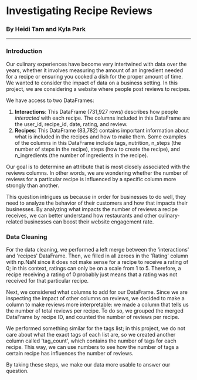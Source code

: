 # Investigating Recipe Reviews
### By Heidi Tam and Kyla Park
___
### Introduction
Our culinary experiences have become very intertwined with data over the years,
whether it involves measuring the amount of an ingredient needed for
a recipe or ensuring you cooked a dish for the proper amount of time. We wanted
to consider the impact of data on a business setting. In this project, we are 
considering a website where people post reviews to recipes. 

We have access to two DataFrames: 
1) **Interactions**: This DataFrame (731,927 rows) describes how people 
   *interacted* with each recipe. The columns included in this DataFrame are 
   the user_id, recipe_id, date, rating, and review. 
2) **Recipes**: This DataFrame (83,782) contains important information about what is 
   included in the recipes and how to make them. Some examples of the columns
   in this DataFrame include tags, nutrition, n_steps (the number of steps in
   the recipe), steps (how to create the recipe), and n_ingredients (the number
   of ingredients in the recipe).

Our goal is to determine an attribute that is most closely associated with the 
reviews columns. In other words, we are wondering whether the number of reviews
for a particular recipe is influenced by a specific column more strongly than 
another. 

This question intrigues us because in order for businesses to do well, they need
to analyze the behavior of their customers and how that impacts their businesses.
By analyzing what impacts the number of reviews a recipe receives, we can better
understand how restaurants and other culinary-related businesses can boost their
website engagement rate. 

### Data Cleaning
For the data cleaning, we performed a left merge between the 'interactions' 
and 'recipes' DataFrame. Then, we filled in all zeroes in the 'Rating' column
with np.NaN since it does not make sense for a recipe to receive a rating of 
0; in this context, ratings can only be on a scale from 1 to 5. Therefore, a recipe
receiving a rating of 0 probably just means that a rating was not received for 
that particular recipe. 

Next, we considered what columns to add for our DataFrame. Since we are inspecting
the impact of other columns on reviews, we decided to make a column to make 
reviews more interpretable: we made a column that tells us the number of total
reviews per recipe. To do so, we grouped the merged DataFrame by recipe ID,
and counted the number of reviews per recipe. 

We performed something similar for the tags list; in this project, we do not
care about what the exact tags of each list are, so we created another column
called 'tag_count', which contains the number of tags for each recipe. This
way, we can use numbers to see how the number of tags a certain recipe has
influences the number of reviews. 

By taking these steps, we make our data more usable to answer our question. 